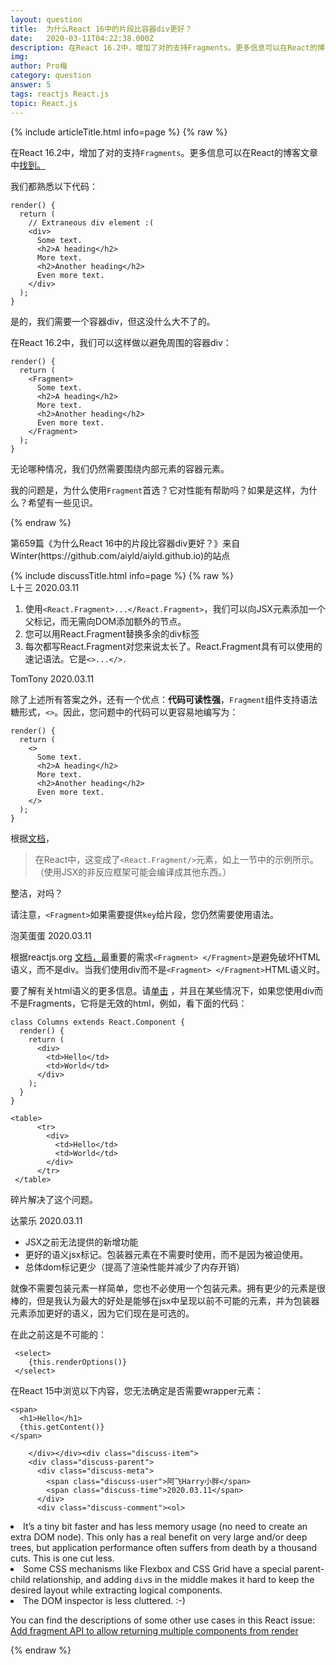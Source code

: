 ```yaml
---
layout: question
title:  为什么React 16中的片段比容器div更好？
date:   2020-03-11T04:22:38.000Z
description: 在React 16.2中，增加了对的支持Fragments。更多信息可以在React的博客文章中找到。我们都熟悉以下代码：render() { ...
img: 
author: Pro梅
category: question
answer: 5
tags: reactjs React.js
topic: React.js
---
```

<div class="article-root">
  <div class="article">
    {% include articleTitle.html info=page %}
    {% raw %}
    <div class="article-content"><p><font style="vertical-align: inherit;"><font style="vertical-align: inherit;">在React 16.2中，增加了对的支持</font></font><code>Fragments</code><font style="vertical-align: inherit;"><font style="vertical-align: inherit;">。</font><font style="vertical-align: inherit;">更多信息可以在React的博客文章中</font></font><a href="https://reactjs.org/blog/2017/11/28/react-v16.2.0-fragment-support.html" rel="noreferrer"><font style="vertical-align: inherit;"><font style="vertical-align: inherit;">找到。</font></font></a></p>

<p><font style="vertical-align: inherit;"><font style="vertical-align: inherit;">我们都熟悉以下代码：</font></font></p>

<pre><code>render() {<font></font>
  return (<font></font>
    // Extraneous div element :(<font></font>
    &lt;div&gt;<font></font>
      Some text.<font></font>
      &lt;h2&gt;A heading&lt;/h2&gt;<font></font>
      More text.<font></font>
      &lt;h2&gt;Another heading&lt;/h2&gt;<font></font>
      Even more text.<font></font>
    &lt;/div&gt;<font></font>
  );<font></font>
}<font></font>
</code></pre>

<p><font style="vertical-align: inherit;"><font style="vertical-align: inherit;">是的，我们需要一个容器div，但这没什么大不了的。</font></font></p>

<p><font style="vertical-align: inherit;"><font style="vertical-align: inherit;">在React 16.2中，我们可以这样做以避免周围的容器div：</font></font></p>

<pre><code>render() {<font></font>
  return (<font></font>
    &lt;Fragment&gt;<font></font>
      Some text.<font></font>
      &lt;h2&gt;A heading&lt;/h2&gt;<font></font>
      More text.<font></font>
      &lt;h2&gt;Another heading&lt;/h2&gt;<font></font>
      Even more text.<font></font>
    &lt;/Fragment&gt;<font></font>
  );<font></font>
}<font></font>
</code></pre>

<p><font style="vertical-align: inherit;"><font style="vertical-align: inherit;">无论哪种情况，我们仍然需要围绕内部元素的容器元素。 </font></font></p>

<p><font style="vertical-align: inherit;"><font style="vertical-align: inherit;">我的问题是，为什么使用</font></font><code>Fragment</code><font style="vertical-align: inherit;"><font style="vertical-align: inherit;">首选？</font><font style="vertical-align: inherit;">它对性能有帮助吗？</font><font style="vertical-align: inherit;">如果是这样，为什么？</font><font style="vertical-align: inherit;">希望有一些见识。</font></font></p></div>
    {% endraw %}
  </div>
  <p class="winter_mark">第659篇《为什么React 16中的片段比容器div更好？》来自Winter(https://github.com/aiyld/aiyld.github.io)的站点</p>
  <div class="discuss-wrapper">
    {% include discussTitle.html info=page %}
    {% raw %}
    <div class="discuss-item">
        <div class="discuss-parent">
          <div class="discuss-meta">
            <span class="discuss-user">L十三</span>
            <span class="discuss-time">2020.03.11</span>
          </div>
          <div class="discuss-comment"><ol>
<li><font style="vertical-align: inherit;"><font style="vertical-align: inherit;">使用</font></font><code>&lt;React.Fragment&gt;...&lt;/React.Fragment&gt;</code><font style="vertical-align: inherit;"><font style="vertical-align: inherit;">，我们可以向JSX元素添加一个父标记，而无需向DOM添加额外的节点。</font></font></li>
<li><font style="vertical-align: inherit;"><font style="vertical-align: inherit;">您可以用React.Fragment替换多余的div标签</font></font></li>
<li><font style="vertical-align: inherit;"><font style="vertical-align: inherit;">每次都写React.Fragment对您来说太长了。</font><font style="vertical-align: inherit;">React.Fragment具有可以使用的速记语法。</font><font style="vertical-align: inherit;">它是</font></font><code>&lt;&gt;...&lt;/&gt;.</code> </li>
</ol></div>
        </div></div><div class="discuss-item">
        <div class="discuss-parent">
          <div class="discuss-meta">
            <span class="discuss-user">TomTony</span>
            <span class="discuss-time">2020.03.11</span>
          </div>
          <div class="discuss-comment"><p><font style="vertical-align: inherit;"><font style="vertical-align: inherit;">除了上述所有答案之外，还有一个优点：</font></font><strong><font style="vertical-align: inherit;"><font style="vertical-align: inherit;">代码可读性强</font></font></strong><font style="vertical-align: inherit;"><font style="vertical-align: inherit;">，</font></font><code>Fragment</code><font style="vertical-align: inherit;"><font style="vertical-align: inherit;">组件支持语法糖形式，</font></font><code>&lt;&gt;</code><font style="vertical-align: inherit;"><font style="vertical-align: inherit;">。</font><font style="vertical-align: inherit;">因此，您问题中的代码可以更容易地编写为：</font></font></p>

<pre><code>render() {<font></font>
  return (<font></font>
    &lt;&gt;<font></font>
      Some text.<font></font>
      &lt;h2&gt;A heading&lt;/h2&gt;<font></font>
      More text.<font></font>
      &lt;h2&gt;Another heading&lt;/h2&gt;<font></font>
      Even more text.<font></font>
    &lt;/&gt;<font></font>
  );<font></font>
}<font></font>
</code></pre>

<p><font style="vertical-align: inherit;"><font style="vertical-align: inherit;">根据</font></font><a href="https://reactjs.org/blog/2017/11/28/react-v16.2.0-fragment-support.html#jsx-fragment-syntax" rel="noreferrer"><font style="vertical-align: inherit;"><font style="vertical-align: inherit;">文档</font></font></a><font style="vertical-align: inherit;"><font style="vertical-align: inherit;">，</font></font></p>

<blockquote>
  <p><font style="vertical-align: inherit;"><font style="vertical-align: inherit;">在React中，这变成了</font></font><code>&lt;React.Fragment/&gt;</code><font style="vertical-align: inherit;"><font style="vertical-align: inherit;">元素，如上一节中的示例所示。</font><font style="vertical-align: inherit;">（使用JSX的非反应框架可能会编译成其他东西。）</font></font></p>
</blockquote>

<p><font style="vertical-align: inherit;"><font style="vertical-align: inherit;">整洁，对吗？</font></font></p>

<p><font style="vertical-align: inherit;"><font style="vertical-align: inherit;">请注意，</font></font><code>&lt;Fragment&gt;</code><font style="vertical-align: inherit;"><font style="vertical-align: inherit;">如果需要提供</font></font><code>key</code><font style="vertical-align: inherit;"><font style="vertical-align: inherit;">给片段</font><font style="vertical-align: inherit;">，您仍然需要使用</font><font style="vertical-align: inherit;">语法</font><font style="vertical-align: inherit;">。</font></font></p></div>
        </div></div><div class="discuss-item">
        <div class="discuss-parent">
          <div class="discuss-meta">
            <span class="discuss-user">泡芙蛋蛋</span>
            <span class="discuss-time">2020.03.11</span>
          </div>
          <div class="discuss-comment"><p><font style="vertical-align: inherit;"><font style="vertical-align: inherit;">根据reactjs.org </font></font><a href="https://reactjs.org/docs/accessibility.html" rel="nofollow noreferrer"><font style="vertical-align: inherit;"><font style="vertical-align: inherit;">文档，</font></font></a><font style="vertical-align: inherit;"><font style="vertical-align: inherit;">最重要的需求</font></font><code>&lt;Fragment&gt; &lt;/Fragment&gt;</code><font style="vertical-align: inherit;"><font style="vertical-align: inherit;">是避免破坏HTML语义</font><font style="vertical-align: inherit;">，</font><font style="vertical-align: inherit;">而不是div。</font><font style="vertical-align: inherit;">当我们使用div而不是</font></font><code>&lt;Fragment&gt; &lt;/Fragment&gt;</code><font style="vertical-align: inherit;"><font style="vertical-align: inherit;">HTML语义时。</font></font></p>

<p><font style="vertical-align: inherit;"><font style="vertical-align: inherit;">要了解有关html语义的更多信息。</font><font style="vertical-align: inherit;">请</font></font><a href="https://developer.mozilla.org/en-US/docs/Web/HTML/Element" rel="nofollow noreferrer"><font style="vertical-align: inherit;"><font style="vertical-align: inherit;">单击</font></font></a><font style="vertical-align: inherit;"><font style="vertical-align: inherit;">  
，并且在某些情况下，如果您使用div而不是Fragments，它将是无效的html，例如，看下面的代码：</font></font></p>

<pre><code>class Columns extends React.Component {<font></font>
  render() {<font></font>
    return (<font></font>
      &lt;div&gt;<font></font>
        &lt;td&gt;Hello&lt;/td&gt;<font></font>
        &lt;td&gt;World&lt;/td&gt;<font></font>
      &lt;/div&gt;<font></font>
    );<font></font>
  }<font></font>
}<font></font>
<font></font>
&lt;table&gt;<font></font>
      &lt;tr&gt;<font></font>
        &lt;div&gt;<font></font>
          &lt;td&gt;Hello&lt;/td&gt;<font></font>
          &lt;td&gt;World&lt;/td&gt;<font></font>
        &lt;/div&gt;<font></font>
      &lt;/tr&gt;<font></font>
 &lt;/table&gt;<font></font>
</code></pre>

<p><font style="vertical-align: inherit;"><font style="vertical-align: inherit;">碎片解决了这个问题。 </font></font></p></div>
        </div></div><div class="discuss-item">
        <div class="discuss-parent">
          <div class="discuss-meta">
            <span class="discuss-user">达蒙乐</span>
            <span class="discuss-time">2020.03.11</span>
          </div>
          <div class="discuss-comment"><ul>
<li><font style="vertical-align: inherit;"><font style="vertical-align: inherit;">JSX之前无法提供的新增功能</font></font></li>
<li><font style="vertical-align: inherit;"><font style="vertical-align: inherit;">更好的语义jsx标记。</font><font style="vertical-align: inherit;">包装器元素在不需要时使用，而不是因为被迫使用。</font></font></li>
<li><font style="vertical-align: inherit;"><font style="vertical-align: inherit;">总体dom标记更少（提高了渲染性能并减少了内存开销）</font></font></li>
</ul>

<p><font style="vertical-align: inherit;"><font style="vertical-align: inherit;">就像不需要包装元素一样简单，您也不必使用一个包装元素。</font><font style="vertical-align: inherit;">拥有更少的元素是很棒的，但是我认为最大的好处是能够在jsx中呈现以前不可能的元素，并为包装器元素添加更好的语义，因为它们现在是可选的。  </font></font></p>

<p><font style="vertical-align: inherit;"><font style="vertical-align: inherit;">在此之前这是不可能的：</font></font></p>

<pre><code> &lt;select&gt;<font></font>
    {this.renderOptions()}<font></font>
 &lt;/select&gt;<font></font>
</code></pre>

<p><font style="vertical-align: inherit;"><font style="vertical-align: inherit;">在React 15中浏览以下内容，您无法确定是否需要wrapper元素：</font></font></p>

<pre><code>&lt;span&gt;<font></font>
  &lt;h1&gt;Hello&lt;/h1&gt;<font></font>
  {this.getContent()}<font></font>
&lt;/span&gt;<font></font>
</code></pre></div>
        </div></div><div class="discuss-item">
        <div class="discuss-parent">
          <div class="discuss-meta">
            <span class="discuss-user">阿飞Harry小胖</span>
            <span class="discuss-time">2020.03.11</span>
          </div>
          <div class="discuss-comment"><ol>
<li>It’s a tiny bit faster and has less memory usage (no need to create an extra DOM node). This only has a real benefit on very large and/or deep trees, but application performance often suffers from death by a thousand cuts. This is one cut less.</li>
<li>Some CSS mechanisms like Flexbox and CSS Grid have a special parent-child relationship, and adding <code>div</code>s in the middle makes it hard to keep the desired layout while extracting logical components.</li>
<li>The DOM inspector is less cluttered. :-)</li>
</ol>

<p>You can find the descriptions of some other use cases in this React issue: <a href="https://github.com/facebook/react/issues/2127" rel="noreferrer">Add fragment API to allow returning multiple components from render</a> </p></div>
        </div></div>
    {% endraw %}
  </div>
<div>
